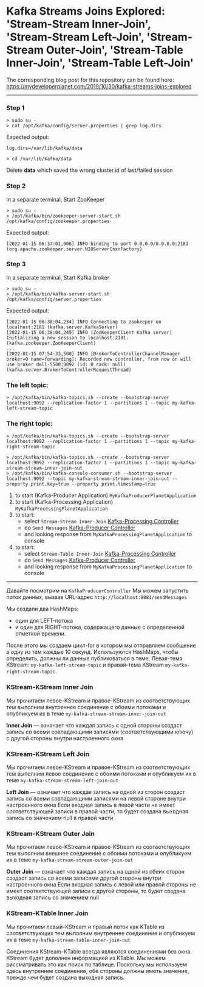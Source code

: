 # Kafka Streams Joins Explored: 'Stream-Stream Inner-Join', 'Stream-Stream Left-Join', 'Stream-Stream Outer-Join', 'Stream-Table Inner-Join', 'Stream-Table Left-Join'

The corresponding blog post for this repository can be found here: https://mydeveloperplanet.com/2019/10/30/kafka-streams-joins-explored


---


### Step 1

```shell
> sudo su -
> cat /opt/kafka/config/server.properties | grep log.dirs
```
Expected output:
```shell
log.dirs=/var/lib/kafka/data
```
```shell
> cd /var/lib/kafka/data
```
Delete **data** which saved the wrong cluster.id of last/failed session

### Step 2

In a separate terminal, Start ZooKeeper

```shell
> sudo su -
> /opt/kafka/bin/zookeeper-server-start.sh /opt/kafka/config/zookeeper.properties
```
Expected output:
```text
[2022-01-15 06:37:01,006] INFO binding to port 0.0.0.0/0.0.0.0:2181 (org.apache.zookeeper.server.NIOServerCnxnFactory)
```

### Step 3

In a separate terminal, Start Kafka broker

```shell
> sudo su -
> /opt/kafka/bin/kafka-server-start.sh /opt/kafka/config/server.properties
```
Expected output:
```text
[2022-01-15 06:38:04,234] INFO Connecting to zookeeper on localhost:2181 (kafka.server.KafkaServer)
[2022-01-15 06:38:04,245] INFO [ZooKeeperClient Kafka server] Initializing a new session to localhost:2181. (kafka.zookeeper.ZooKeeperClient)
...
[2022-01-15 07:54:33,508] INFO [BrokerToControllerChannelManager broker=0 name=forwarding]: Recorded new controller, from now on will use broker dell-5500:9092 (id: 0 rack: null) (kafka.server.BrokerToControllerRequestThread)
```

### The left topic:

```shell
> /opt/kafka/bin/kafka-topics.sh --create --bootstrap-server localhost:9092 --replication-factor 1 --partitions 1 --topic my-kafka-left-stream-topic
```

### The right topic:

```shell
> /opt/kafka/bin/kafka-topics.sh --create --bootstrap-server localhost:9092 --replication-factor 1 --partitions 1 --topic my-kafka-right-stream-topic
```

```shell
> /opt/kafka/bin/kafka-topics.sh --create --bootstrap-server localhost:9092 --replication-factor 1 --partitions 1 --topic my-kafka-stream-stream-inner-join-out
> /opt/kafka/bin/kafka-console-consumer.sh --bootstrap-server localhost:9092 --topic my-kafka-stream-stream-inner-join-out --property print.key=true --property print.timestamp=true
```

1. to start (Kafka-Producer Application) `MyKafkaProducerPlanetApplication`
2. to start (Kafka-Processing Application) `MyKafkaProcessingPlanetApplication`
3. to start:
   - select `Stream-Stream Inner-Join` [Kafka-Processing Controller](http://localhost:8082/startStreamStreamInnerJoin)
   - do `Send Messages` [Kafka-Producer Controller](http://localhost:8081/sendMessages)
   - and looking response from `MyKafkaProcessingPlanetApplication` to console
4. to start:
   - select `Stream-Table Inner-Join` [Kafka-Processing Controller](http://localhost:8082/startStreamTableInnerJoin)
   - do `Send Messages` [Kafka-Producer Controller](http://localhost:8081/sendMessages)
   - and looking response from `MyKafkaProcessingPlanetApplication` to console

---

Давайте посмотрим на `KafkaProducerController`
Мы можем запустить поток данных, вызвав URL-адрес `http://localhost:8081/sendMessages`

Мы создали два HashMaps:
- один для LEFT-потока
- и один для RIGHT-потока,
содержащего данные с определенной отметкой времени.

После этого мы создаем цикл-for в котором мы отправляем сообщение в одну из тем каждые 10 секунд.
Используются HashMaps, чтобы определить, должны ли данные публиковаться в теме.
Левая-тема KStream: `my-kafka-left-stream-topic` и правая-тема KStream `my-kafka-right-stream-topic`.

### KStream-KStream Inner Join

Мы прочитаем левое-KStream и правое-KStream из соответствующих тем
выполним внутреннее соединение с обоими потоками и опубликуем их в теме `my-kafka-stream-stream-inner-join-out`

**Inner Join** — означает что каждая запись с одной стороны создаст запись со всеми совпадающими записями (соответствующими ключу) с другой стороны внутри настроенного окна


### KStream-KStream Left Join

Мы прочитаем левое-KStream и правое-KStream из соответствующих тем
выполним левое соединение с обоими потоками и опубликуем их в теме `my-kafka-stream-stream-left-join-out`

**Left Join** — означает что каждая запись на одной из сторон создаст запись со всеми совпадающими записями на левой стороне внутри настроенного окна
Если входная запись в левой части не имеет соответствующей записи в правой части, то будет создана выходная запись со значением null в правой части


### KStream-KStream Outer Join

Мы прочитаем левое-KStream и правое-KStream из соответствующих тем
выполним внешнее соединение с обоими потоками и опубликуем их в теме `my-kafka-stream-stream-outer-join-out`

**Outer Join** — означает что каждая запись на одной из обеих сторон создаст запись со всеми записями другой стороны внутри настроенного окна
Если входная запись с левой или правой стороны не имеет соответствующей записи с другой стороны, то будет создана выходная запись со значением null


### KStream-KTable Inner Join

Мы прочитаем левый-KStream и правый поток как KTable из соответствующих тем
выполним внутреннее соединение и опубликуем их в теме `my-kafka-stream-table-inner-join-out`

Соединения KStream-KTable всегда являются соединениями без окна.
KStream будет дополнен информацией из KTable.
Мы можем рассматривать это как поиск по таблице.
Поскольку мы используем здесь внутреннее соединение, обе стороны должны иметь значение, прежде чем будет создана выходная запись.












